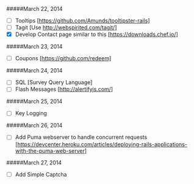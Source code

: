 #####March 22, 2014
- [ ] Tooltips [https://github.com/Amunds/tooltipster-rails]
- [ ] Tagit [Use http://webspirited.com/tagit/]
- [x] Develop Contact page similar to this [https://downloads.chef.io/]

#####March 23, 2014
- [ ] Coupons [https://github.com/redeem]

#####March 24, 2014
- [ ] SQL [Survey Query Language]
- [ ] Flash Messages [http://alertifyjs.com/]

#####March 25, 2014
- [ ] Key Logging

#####March 26, 2014
- [ ] Add Puma webserver to handle concurrent requests [https://devcenter.heroku.com/articles/deploying-rails-applications-with-the-puma-web-server]

#####March 27, 2014
- [ ] Add Simple Captcha